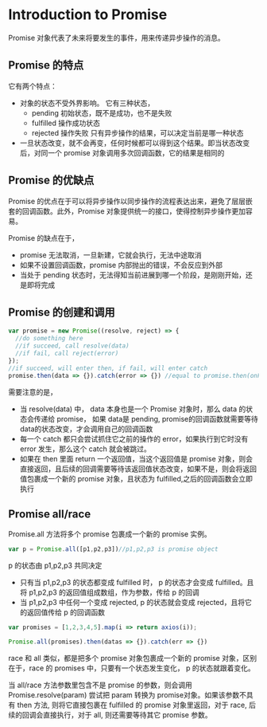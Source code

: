 # Introduction to Promise

Promise 对象代表了未来将要发生的事件，用来传递异步操作的消息。

## Promise 的特点
它有两个特点：
 * 对象的状态不受外界影响。 它有三种状态，
   - pending 初始状态，既不是成功，也不是失败
   - fulfilled 操作成功状态
   - rejected 操作失败
   只有异步操作的结果，可以决定当前是哪一种状态
 * 一旦状态改变，就不会再变，任何时候都可以得到这个结果。即当状态改变后，对同一个 promise 对象调用多次回调函数，它的结果是相同的
 
 ## Promise 的优缺点
 Promise 的优点在于可以将异步操作以同步操作的流程表达出来，避免了层层嵌套的回调函数。此外，Promise 对象提供统一的接口，使得控制异步操作更加容易。
 
 Promise 的缺点在于，
  * promise 无法取消，一旦新建，它就会执行，无法中途取消
  * 如果不设置回调函数，promise 内部抛出的错误，不会反应到外部
  * 当处于 pending 状态时，无法得知当前进展到哪一个阶段，是刚刚开始，还是即将完成
## Promise 的创建和调用
```javascript
var promise = new Promise((resolve, reject) => {
  //do something here
  //if succeed, call resolve(data)
  //if fail, call reject(error)
});
//if succeed, will enter then, if fail, will enter catch
promise.then(data => {}).catch(error => {}) //equal to promise.then(onFulfilled, onReject)
```
需要注意的是，
* 当 resolve(data) 中， data 本身也是一个 Promise 对象时，那么 data 的状态会传递给 promise， 如果 data是 pending, promise的回调函数就需要等待 data的状态改变，才会调用自己的回调函数
* 每一个 catch 都只会尝试抓住它之前的操作的 error，如果执行到它时没有 error 发生，那么这个 catch 就会被跳过。
* 如果在 then 里面 return 一个返回值，当这个返回值是 promise 对象，则会直接返回，且后续的回调需要等待该返回值状态改变，如果不是，则会将返回值包裹成一个新的 promise 对象，且状态为 fulfilled,之后的回调函数会立即执行

## Promise all/race
Promise.all 方法将多个 promise 包裹成一个新的 promise 实例。
```js
var p = Promise.all([p1,p2,p3])//p1,p2,p3 is promise object
```
p 的状态由 p1,p2,p3 共同决定
 * 只有当 p1,p2,p3 的状态都变成 fulfilled 时， p 的状态才会变成 fulfilled。且将 p1,p2,p3 的返回值组成数组，作为参数，传给 p 的回调
 * 当 p1,p2,p3 中任何一个变成 rejected, p 的状态就会变成 rejected，且将它的返回值传给 p 的回调函数

```js
var promises = [1,2,3,4,5].map(i => return axios(i));

Promise.all(promises).then(datas => {}).catch(err => {})
```
race 和 all 类似，都是把多个 promise 对象包裹成一个新的 promise 对象，区别在于，race 的 promises 中，只要有一个状态发生变化， p 的状态就跟着变化。

当 all/race 方法参数里包含不是 promise 的参数，则会调用 Promise.resolve(param) 尝试把 param 转换为 promise对象。如果该参数不具有 then 方法, 则将它直接包裹在 fulfilled 的 promise 对象里返回，对于 race, 后续的回调会直接执行，对于 all, 则还需要等待其它 promise 参数。

